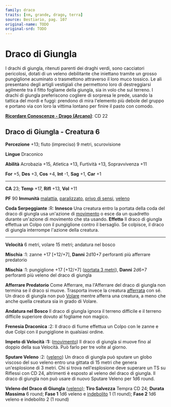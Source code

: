 ```yaml
---
family: draco
traits: [nm, grande, drago, terra]
source: Bestiario, pag. 107
original-name: TODO
original-srd: TODO
---
```


# Draco di Giungla

I drachi di giungla, ritenuti parenti dei draghi verdi, sono cacciatori
pericolosi, dotati di un veleno debilitante che iniettano tramite un grosso
pungiglione acuminato o trasmettono attraverso il loro muco tossico. Le ali
presentano degli artigli vestigiali che permettono loro di destreggiarsi
agilmente tra il fitto fogliame della giungla, sia in volo che sul terreno. I
drachi di giungla preferiscono cogliere di sorpresa le prede, usando la tattica
del mordi e fuggi: prendono di mira l'elemento più debole del gruppo e portano
via con loro la vittima lontano per finire il pasto con comodo.

**[Ricordare Conoscenze - Drago (Arcano)](/azioni/abilita/ricordare-conoscenze)**:
CD 22

## Draco di Giungla - Creatura 6

**Percezione** +13; fiuto (impreciso) 9 metri, scurovisione

**Lingue** Draconico

**Abilità** Acrobazia +15, Atletica +13, Furtività +13, Sopravvivenza +11

**For** +5, **Des** +3, **Cos** +4, **Int** -1, **Sag** +1, **Car** +1

---

**CA** 23; **Temp** +17, **Rifl** +13, **Vol** +11

**PF** 90 **Immunità** [malattia](/tratti/malattia),
[paralizzato](/condizioni/paralizzato),
[privo di sensi](/condizioni/privo-di-sensi), [veleno](/tratti/veleno)

**Coda Serpeggiante** :R: **Innesco** Una creatura entro la portata della coda
del draco di giungla usa un'azione di [movimento](/tratti/movimento) o esce da
un quadretto durante un'azione di movimento che sta usando. **Effetto** Il draco
di giungla effettua un Colpo con il pungiglione contro il bersaglio. Se
colpisce, il draco di giungla interrompe l'azione della creatura.

---

**Velocità** 6 metri, volare 15 metri; andatura nel bosco

**Mischia** :1: zanne +17 \[+12/+7], **Danni** 2d10+7 perforanti più afferrare
predatorio

**Mischia** :1: pungiglione +17 \[+12/+7] ([portata 3 metri](/tratti/portata)),
**Danni** 2d6+7 perforanti più veleno del draco di giungla

**Afferrare Predatorio** Come Afferrare, ma l'Afferrare del draco di giungla non
termina se il draco si muove. Trasporta invece la creatura
[afferrata](/condizioni/afferrato) con sé. Un draco di giungla non può
[Volare](/azioni/volare) mentre afferra una creatura, a meno che anche quella
creatura sia in grado di Volare.

**Andatura nel Bosco** Il draco di giungla ignora il terreno difficile e il
terreno difficile superiore dovuto al fogliame non magico.

**Frenesia Draconica** :2: Il draco di fiume effettua un Colpo con le zanne e
due Colpi con il pungiglione in qualsiasi ordine.

**Impeto di Velocità** **:1:** ([movimento](/tratti/movimento)) Il draco di
giungla si muove fino al doppio della sua Velocità. Può farlo per tre volte al
giorno.

**Sputare Veleno** :2: ([veleno](/tratti/veleno)) Un draco di giungla può
sputare un globo viscoso del suo veleno entro una gittata di 15 metri che genera
un'esplosione di 3 metri. Chi si trova nell'esplosione deve superare un TS su
Riflessi con CD 24, altrimenti è esposto al veleno del draco di giungla. Il
draco di giungla non può usare di nuovo Sputare Veleno per 1d6 round.

**Veleno del Draco di Giungla** ([veleno](/tratti/veleno)); **Tiro Salvezza**
Tempra CD 24; **Durata Massima** 6 round; **Fase 1** 1d6 veleno e
[indebolito](/condizioni/indebolito) 1 (1 round); **Fase 2** 1d6 veleno e
indebolito 2 (1 round)
